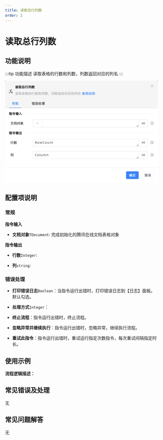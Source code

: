 ```yaml
---
title: 读取总行列数
order: 2
---
```


# 读取总行列数

## 功能说明

:::tip 功能描述
读取表格的行数和列数，列数返回对应的列名
:::

![读取总行列数](../../../assets/读取总行列数_command.png)

## 配置项说明

### 常规

**指令输入**

- **文档对象**`TDocument`: 完成初始化的腾讯在线文档表格对象


**指令输出**

- **行数**`Integer`: 

- **列**`string`: 

### 错误处理

- **打印错误日志**`Boolean`：当指令运行出错时，打印错误日志到【日志】面板。默认勾选。

- **处理方式**`Integer`：

 - **终止流程**：指令运行出错时，终止流程。

 - **忽略异常并继续执行**：指令运行出错时，忽略异常，继续执行流程。

 - **重试此指令**：指令运行出错时，重试运行指定次数指令，每次重试间隔指定时长。

## 使用示例

**流程逻辑描述：** 

## 常见错误及处理

无

## 常见问题解答

无

